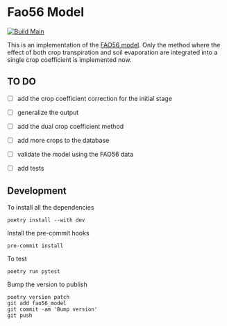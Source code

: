 # Fao56 Model

[![Build Main](https://github.com/stephansmit/fao56_model/actions/workflows/build-main.yml/badge.svg)](https://github.com/stephansmit/fao56_model/actions/workflows/build-main.yml)

This is an implementation of the [FAO56 model](https://www.fao.org/3/X0490E/x0490e00.htm).
Only the method where the effect of both crop transpiration and soil evaporation are integrated into a single crop coefficient is implemented now.



## TO DO

- [ ] add the crop coefficient correction for the initial stage
- [ ] generalize the output
- [ ] add the dual crop coefficient method
- [ ] add more crops to the database
- [ ] validate the model using the FAO56 data
- [ ] add tests


## Development

To install all the dependencies

```
poetry install --with dev
```

Install the pre-commit hooks
    
```
pre-commit install
```
    
To test

```
poetry run pytest
```

Bump the version to publish
    
```
poetry version patch
git add fao56_model
git commit -am 'Bump version'
git push
```
